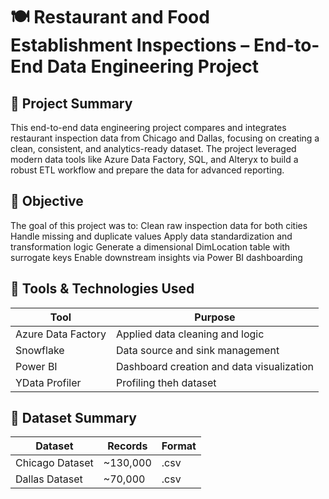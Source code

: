# 🍽️ Restaurant and Food Establishment Inspections – End-to-End Data Engineering Project

## 📝 Project Summary

This end-to-end data engineering project compares and integrates restaurant inspection data from Chicago and Dallas, focusing on creating a clean, consistent, and analytics-ready dataset. The project leveraged modern data tools like Azure Data Factory, SQL, and Alteryx to build a robust ETL workflow and prepare the data for advanced reporting.

## 🎯 Objective

The goal of this project was to:
Clean raw inspection data for both cities
Handle missing and duplicate values
Apply data standardization and transformation logic
Generate a dimensional DimLocation table with surrogate keys
Enable downstream insights via Power BI dashboarding

## 🧰  Tools & Technologies Used

| Tool               | Purpose                                   | 
|--------------------|-------------------------------------------|
| Azure Data Factory | Applied data cleaning and logic           |
| Snowflake          | Data source and sink management           |
| Power BI           | Dashboard creation and data visualization |
| YData Profiler     | Profiling theh dataset                    |


## 📂 Dataset Summary

|Dataset          | Records      | Format | 
|-----------------|--------------|--------|
|Chicago Dataset  | ~130,000     | .csv   |
|Dallas Dataset   | ~70,000      | .csv   |











